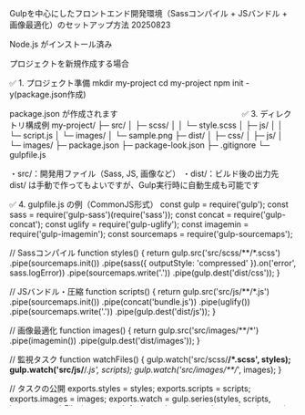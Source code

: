 Gulpを中心にしたフロントエンド開発環境（Sassコンパイル + JSバンドル + 画像最適化）のセットアップ方法 20250823

Node.js がインストール済み

プロジェクトを新規作成する場合

✅ 1. プロジェクト準備
mkdir my-project
cd my-project
npm init -y(package.json作成)

package.json が作成されます
　　　　　　　　　　　　　　　
✅ 3. ディレクトリ構成例
my-project/
├─ src/
│  ├─ scss/
│  │   └─ style.scss
│  ├─ js/
│  │   └─ script.js
│  └─ images/
│      └─ sample.png
├─ dist/
│  ├─ css/
│  ├─ js/
│  └─ images/
├─ package.json
├─ package-look.json
├─ .gitignore
└─ gulpfile.js

・src/：開発用ファイル（Sass, JS, 画像など）
・dist/：ビルド後の出力先
dist/ は手動で作ってもよいですが、Gulp実行時に自動生成も可能です

✅ 4. gulpfile.js の例（CommonJS形式）
const gulp = require('gulp');
const sass = require('gulp-sass')(require('sass'));
const concat = require('gulp-concat');
const uglify = require('gulp-uglify');
const imagemin = require('gulp-imagemin');
const sourcemaps = require('gulp-sourcemaps');

// Sassコンパイル
function styles() {
  return gulp.src('src/scss/**/*.scss')
    .pipe(sourcemaps.init())
    .pipe(sass({ outputStyle: 'compressed' }).on('error', sass.logError))
    .pipe(sourcemaps.write('.'))
    .pipe(gulp.dest('dist/css'));
}

// JSバンドル・圧縮
function scripts() {
  return gulp.src('src/js/**/*.js')
    .pipe(sourcemaps.init())
    .pipe(concat('bundle.js'))
    .pipe(uglify())
    .pipe(sourcemaps.write('.'))
    .pipe(gulp.dest('dist/js'));
}

// 画像最適化
function images() {
  return gulp.src('src/images/**/*')
    .pipe(imagemin())
    .pipe(gulp.dest('dist/images'));
}

// 監視タスク
function watchFiles() {
  gulp.watch('src/scss/**/*.scss', styles);
  gulp.watch('src/js/**/*.js', scripts);
  gulp.watch('src/images/**/*', images);
}

// タスクの公開
exports.styles = styles;
exports.scripts = scripts;
exports.images = images;
exports.watch = gulp.series(styles, scripts, images, watchFiles);
exports.default = gulp.series(styles, scripts, images);

✅ 5. 実行方法
npx gulp          # Sass, JS, 画像をまとめてビルド
npx gulp watch    # 監視 + 自動ビルド

watch を実行すると、ファイルを保存するたびに自動で処理されます

✅ ポイント
SassやJSは圧縮付きでビルド
画像も自動で最適化
Gulp単体で開発・ビルドが完結
Viteと併用する場合は、Sass・JSバンドルはViteに任せ、Gulpは画像最適化だけ担当する構成も効率的


✅ まとめ：Gulp環境を 完成形の状態
1. ディレクトリ構成（完成形イメージ）
my-project/
├─ src/
│  ├─ scss/
│  │   └─ style.scss       ← Sassのソース
│  ├─ js/
│  │   └─ script.js        ← JSのソース
│  └─ images/
│      └─ sample.png       ← 画像
├─ dist/                   ← Gulpが出力
│  ├─ css/
│  ├─ js/
│  └─ images/
├─ package.json
└─ gulpfile.js             ← 完全版タスク

2. 完全版 gulpfile.js（CommonJS）
const gulp = require('gulp');
const sass = require('gulp-sass')(require('sass'));
const concat = require('gulp-concat');
const uglify = require('gulp-uglify');
const imagemin = require('gulp-imagemin');
const sourcemaps = require('gulp-sourcemaps');

// Sass → CSS（圧縮 & ソースマップ）
function styles() {
  return gulp.src('src/scss/**/*.scss')
    .pipe(sourcemaps.init())
    .pipe(sass({ outputStyle: 'compressed' }).on('error', sass.logError))
    .pipe(sourcemaps.write('.'))
    .pipe(gulp.dest('dist/css'));
}

// JSバンドル + 圧縮
function scripts() {
  return gulp.src('src/js/**/*.js')
    .pipe(sourcemaps.init())
    .pipe(concat('bundle.js'))
    .pipe(uglify())
    .pipe(sourcemaps.write('.'))
    .pipe(gulp.dest('dist/js'));
}

// 画像最適化
function images() {
  return gulp.src('src/images/**/*')
    .pipe(imagemin())
    .pipe(gulp.dest('dist/images'));
}

// ファイル監視
function watchFiles() {
  gulp.watch('src/scss/**/*.scss', styles);
  gulp.watch('src/js/**/*.js', scripts);
  gulp.watch('src/images/**/*', images);
}

// タスクの公開
exports.styles = styles;
exports.scripts = scripts;
exports.images = images;
exports.watch = gulp.series(styles, scripts, images, watchFiles);
exports.default = gulp.series(styles, scripts, images);

3. 実行コマンド
npx gulp          # 一括ビルド（Sass, JS, 画像）
npx gulp watch    # 自動監視 + ビルド

SassやJSは圧縮され、dist に出力されます
画像は最適化されます
保存するだけで自動的に処理されるので作業がラクになります


✅ 1. npx gulp を実行した場合
npx gulp

起こること
gulpfile.js の defaultタスク が実行される
今回の default は styles → scripts → images の順に処理

Sassのコンパイル
src/scss/**/*.scss を読み込み
CSSに変換し、圧縮（minify）
ソースマップを生成（デバッグ用）
dist/css/ に出力
JSの結合と圧縮
src/js/**/*.js を読み込み
bundle.js に結合
圧縮（minify）
ソースマップを生成
dist/js/ に出力
画像最適化
src/images/**/* を読み込み
画像圧縮
dist/images/ に出力

💡ポイント：一回のコマンドでSass・JS・画像をまとめてビルド

2. npx gulp watch を実行した場合
npx gulp watch

起こること
最初に styles → scripts → images を実行（初回ビルド）
その後、ファイルを監視（watch）
src/scss/**/*.scss → 変更があれば styles タスク自動実行
src/js/**/*.js → 変更があれば scripts タスク自動実行
src/images/**/* → 変更があれば images タスク自動実行
保存するたびに自動でビルドされるので 手作業で毎回コマンドを打つ必要なし

3. 実行イメージ（ターミナル例）
[15:00:00] Starting 'styles'...
[15:00:01] Finished 'styles'
[15:00:01] Starting 'scripts'...
[15:00:02] Finished 'scripts'
[15:00:02] Starting 'images'...
[15:00:03] Finished 'images'
[15:00:03] Starting 'watchFiles'...
[15:00:03] Watching files...

この状態でSCSSやJSを保存すると、該当タスクだけが再実行されます

💡 まとめ

npx gulp → 一括ビルド（Sass, JS, 画像）
npx gulp watch → 初回ビルド後に監視、自動ビルド
監視中は、保存するだけで処理が走るので作業効率が格段に上がる


✅ Gulpのタスクは 「必要なときに実行する」 のが基本です。
タイミングごとに整理するとわかりやすいです。

1. 初回ビルド（プロジェクト準備時）
プロジェクトを作った直後や、新しいSass/JS/画像を追加したとき

実行コマンド：
npx gulp
Sass・JS・画像をまとめて dist/ に出力
まだ監視していないので、手動で実行する必要があります

2. 開発中（編集作業時）
SCSSやJS、画像を編集するたびに手動でビルドするのは面倒
そこで 監視モード を使う
npx gulp watch

実行すると：
最初に一回ビルド（初回の styles → scripts → images）
ファイルを監視 → 保存するたびに自動でビルド
開発中はずっと watch を起動 しておくのが効率的

3. 本番リリース前（最終ビルド）
デプロイ前に 最新のビルドを作る 必要があります
ここでも一括ビルド：

npx gulp

watchは必要なし、最終成果物だけを dist/ に出力

💡まとめ
状況	           実行コマンド	     内容
初回セットアップ	npx gulp	     Sass・JS・画像をまとめてビルド
開発中	           npx gulp watch	ファイル監視 + 自動ビルド
本番リリース前	    npx gulp    	 最終ビルドのみ

開発中は watch を起動して、手を動かすたびに自動ビル
リリース前は一括ビルド